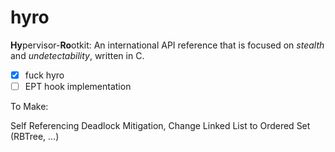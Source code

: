 # hyro

**Hy**pervisor-**Ro**otkit: An international API reference that is focused on *stealth* and *undetectability*, written in C.

- [x] fuck hyro
- [ ] EPT hook implementation

To Make:

Self Referencing Deadlock Mitigation, Change Linked List to Ordered Set (RBTree, ...)